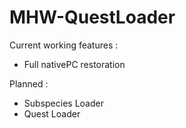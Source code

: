 # MHW-QuestLoader

Current working features :
- Full nativePC restoration

Planned :
- Subspecies Loader
- Quest Loader
